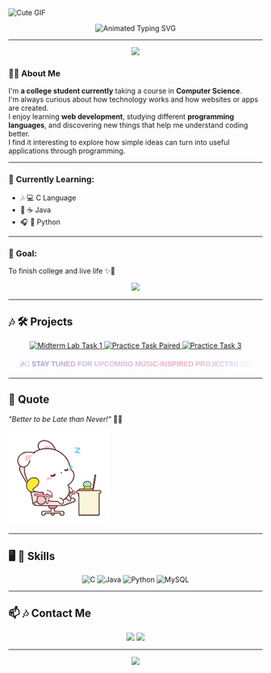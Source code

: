 <img src="dare-aggie-dare-aggie-bunny.gif" alt="Cute GIF" width="500"/>

<p align="center">
  <img src="https://readme-typing-svg.herokuapp.com?font=Fira+Code&size=36&pause=1000&color=F2C6A0&center=true&vCenter=true&width=700&lines=;Hello+There;I'm+Sean+Raiver+Eusebio; welcome+to+my+GitHub+account+🎹🎶" alt="Animated Typing SVG" />
</p>

---

<p align="center">
  <img src="https://capsule-render.vercel.app/api?type=waving&color=0:ffacb7,50:ffad8f,100:ffd1a4&height=120&section=header&text=Welcome+to+my+Music+Code+Vibes&fontColor=ffffff&fontSize=30"/>
</p>

### 👨‍🎓 About Me  
I'm **a college student currently** taking a course in **Computer Science**.  
I'm always curious about how technology works and how websites or apps are created.  
I enjoy learning **web development**, studying different **programming languages**, and discovering new things that help me understand coding better.  
I find it interesting to explore how simple ideas can turn into useful applications through programming.  

---

### 🎹 **Currently Learning:**  
- 🎶 💻 C Language  
- 🎼 ☕ Java  
- 🎧 🐍 Python    

---

### 🎯 **Goal:**  
To finish college and live life ✨🎹  

<p align="center">
  <img src="https://capsule-render.vercel.app/api?type=waving&color=0:ffd1a4,50:ffad8f,100:ffacb7&height=120&section=footer"/>
</p>

---

## 🎶 🛠️ Projects

<p align="center">
  <a href="https://drive.google.com/file/d/1_tORRD93-NPoEA6qt4BsR90ayIdxWO09/view?usp=drivesdk" target="_blank">
    <img src="https://img.shields.io/badge/Midterm%20Lab%20Task%201-Python%20Fundamentals-ffc7d7?style=for-the-badge&logo=python&logoColor=white&labelColor=fe9fc8" alt="Midterm Lab Task 1">
  </a>
  <a href="https://drive.google.com/file/d/1Dn9zNf4SnXtLWSbj8oYWTRKtBniwph55/view?usp=drivesdk" target="_blank">
    <img src="https://img.shields.io/badge/Midterm%20Lab%20Task%202-Creating%20Functions-ff9e9b?style=for-the-badge&logo=java&logoColor=white&labelColor=fcf1cc" alt="Practice Task Paired">
  </a>
  <a href="https://drive.google.com/file/d/1y5EEOhCzesdBau7S5MKrnH7M2x_18KGk/view?usp=drivesdk" target="_blank">
    <img src="https://img.shields.io/badge/Midterm%20Lab%20Task%203-Shopping%20Cart-e5cae5?style=for-the-badge&logo=shopping-cart&logoColor=white&labelColor=d1c0ff" alt="Practice Task 3">
  </a>
</p>

<h4 align="center">
  <span style="background: linear-gradient(90deg, #a18cd1, #d5c0e3, #f7a7c9, #c5e1f0);
               -webkit-background-clip: text;
               -webkit-text-fill-color: transparent;
               font-family: 'Poppins', sans-serif;
               font-weight: 600;">
    🎶🌟 STAY TUNED FOR UPCOMING MUSIC-INSPIRED PROJECTS!! 🌟🎹
  </span>
</h4>

---

## 💬 Quote  
*"Better to be Late than Never!"* 💖🎶  

<p align= "left">
  <img src="https://github.com/joa-an/joa-an/blob/928f6feb51c6865963edbf873b7b83a437825e0b/dare-aggie-dare-aggie-bunny%20(1).gif" width="200" />
</p>

---

## 🖥️ 🎵 Skills
<p align="center">
  <img src="https://img.shields.io/badge/C-00599C?style=for-the-badge&logo=c&logoColor=white" alt="C">
  <img src="https://img.shields.io/badge/Java-ED8B00?style=for-the-badge&logo=java&logoColor=white" alt="Java">
  <img src="https://img.shields.io/badge/Python-3776AB?style=for-the-badge&logo=python&logoColor=white" alt="Python">
  <img src="https://img.shields.io/badge/MySQL-4479A1?style=for-the-badge&logo=mysql&logoColor=white" alt="MySQL">
</p>

---

## 📫 🎶 Contact Me  
<p align="center">
  <a href="mailto:eu.Seanraiver28@gmail.com"><img src="https://img.shields.io/badge/Email-eu.Seanraiver28@gmail.com-cyan?style=for-the-badge&logo=gmail&logoColor=white"></a>
  <a href="https://www.facebook.com/share/1K175Y3wro/?mibextid=wwXIfr" target="_blank"><img src="https://img.shields.io/badge/Facebook-Sean+Raiver+Eusebio-blue?style=for-the-badge&logo=facebook&logoColor=white"></a>
</p>

---

<p align="center">
  <img src="https://capsule-render.vercel.app/api?type=waving&color=0:ff9b8f,50:ff7c6f,100:ff9e7f&height=120&section=header&text=Piano+Vibes+In+Code&fontColor=ffffff&fontSize=30"/>
</p>
